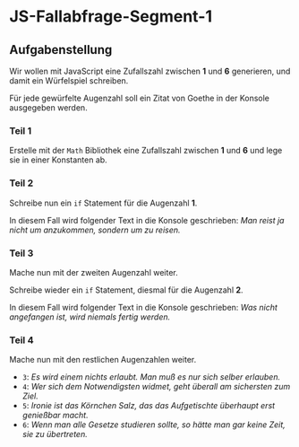 # JS-Fallabfrage-Segment-1

## Aufgabenstellung
Wir wollen mit JavaScript eine Zufallszahl zwischen **1** und **6** generieren, und damit ein Würfelspiel schreiben.

Für jede gewürfelte Augenzahl soll ein Zitat von Goethe in der Konsole ausgegeben werden.

### Teil 1
Erstelle mit der `Math` Bibliothek eine Zufallszahl zwischen **1** und **6** und lege sie in einer Konstanten ab.

### Teil 2
Schreibe nun ein `if` Statement für die Augenzahl **1**.

In diesem Fall wird folgender Text in die Konsole geschrieben: _Man reist ja nicht um anzukommen, sondern um zu reisen._

### Teil 3
Mache nun mit der zweiten Augenzahl weiter.

Schreibe wieder ein `if` Statement, diesmal für die Augenzahl **2**.

In diesem Fall wird folgender Text in die Konsole geschrieben: _Was nicht angefangen ist, wird niemals fertig werden._

### Teil 4
Mache nun mit den restlichen Augenzahlen weiter.
* `3`: _Es wird einem nichts erlaubt. Man muß es nur sich selber erlauben._ 
* `4`: _Wer sich dem Notwendigsten widmet, geht überall am sichersten zum Ziel._
* `5`: _Ironie ist das Körnchen Salz, das das Aufgetischte überhaupt erst genießbar macht._
* `6`: _Wenn man alle Gesetze studieren sollte, so hätte man gar keine Zeit, sie zu übertreten._
